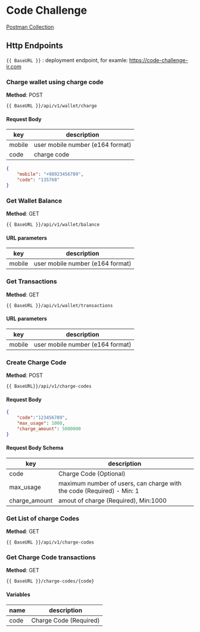 # Code Challenge
[Postman Collection](https://raw.githubusercontent.com/soroosh-tanzadeh/backend-challenge/master/doc/postman_collection.json)
## Http Endpoints

`{{ BaseURL }}` : deployment endpoint, for examle: https://code-challenge-ir.com

### Charge wallet using charge code

**Method**: POST
```
{{ BaseURL }}/api/v1/wallet/charge
```
#### Request Body 

| key | description |
|-----|-------------|
|mobile| user mobile number (e164 format)|
|code| charge code |

```json
{
    "mobile": "+98923456789",
    "code": "135768"
}
```

### Get Wallet Balance

**Method**: GET

``` 
{{ BaseURL }}/api/v1/wallet/balance
```

#### URL parameters 

| key | description |
|-----|-------------|
|mobile| user mobile number (e164 format)|

### Get Transactions

**Method**: GET

``` 
{{ BaseURL }}/api/v1/wallet/transactions
```

#### URL parameters 

| key | description |
|-----|-------------|
|mobile| user mobile number (e164 format)|

### Create Charge Code

**Method**: POST

```
{{ BaseURL}}/api/v1/charge-codes
```
#### Request Body
```json
{
    "code":"123456789",
    "max_usage": 1000,
    "charge_amount": 5000000
}
```

#### Request Body Schema 

| key | description |
|-----|-------------|
|code| Charge Code (Optional)|
|max_usage|maximum number of users, can charge with the code (Required) - Min: 1|
|charge_amount|amout of charge (Required), Min:1000|

### Get List of charge Codes
**Method**: GET
```
{{ BaseURL }}/api/v1/charge-codes
```

### Get Charge Code transactions

**Method**: GET

```
{{ BaseURL }}/charge-codes/{code}
```

#### Variables
| name | description |
|-----|-------------|
|code| Charge Code (Required)|
